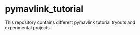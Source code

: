 # pymavlink_tutorial
This repository contains different pymavlink tutorial tryouts and experimental projects 
